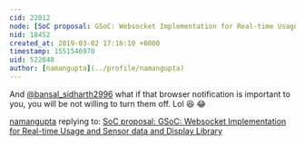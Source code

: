 ```yaml
---
cid: 22012
node: [SoC proposal: GSoC: Websocket Implementation for Real-time Usage and Sensor data and Display Library](../notes/namangupta/03-02-2019/soc-proposal)
nid: 18452
created_at: 2019-03-02 17:16:10 +0000
timestamp: 1551546970
uid: 522848
author: [namangupta](../profile/namangupta)
---
```


 And [@bansal_sidharth2996](/profile/bansal_sidharth2996) what if that browser notification is important to you, you will be not willing to turn them off. Lol 😆 😂 

[namangupta](../profile/namangupta) replying to: [SoC proposal: GSoC: Websocket Implementation for Real-time Usage and Sensor data and Display Library](../notes/namangupta/03-02-2019/soc-proposal)

